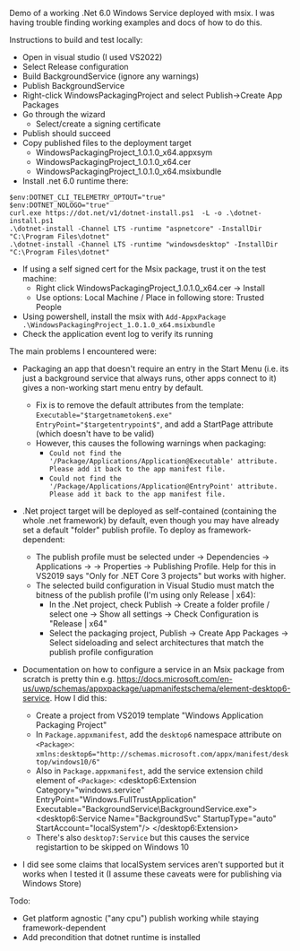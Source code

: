 Demo of a working .Net 6.0 Windows Service deployed with msix.
I was having trouble finding working examples and docs of how to do this.

Instructions to build and test locally:
 - Open in visual studio (I used VS2022)
 - Select Release configuration
 - Build BackgroundService (ignore any warnings)
 - Publish BackgroundService
 - Right-click WindowsPackagingProject and select Publish->Create App Packages
 - Go through the wizard
   - Select/create a signing certificate
 - Publish should succeed
 - Copy published files to the deployment target
   - WindowsPackagingProject_1.0.1.0_x64.appxsym
   - WindowsPackagingProject_1.0.1.0_x64.cer
   - WindowsPackagingProject_1.0.1.0_x64.msixbundle
 - Install .net 6.0 runtime there:
```
$env:DOTNET_CLI_TELEMETRY_OPTOUT="true"
$env:DOTNET_NOLOGO="true"
curl.exe https://dot.net/v1/dotnet-install.ps1  -L -o .\dotnet-install.ps1
.\dotnet-install -Channel LTS -runtime "aspnetcore" -InstallDir "C:\Program Files\dotnet"
.\dotnet-install -Channel LTS -runtime "windowsdesktop" -InstallDir "C:\Program Files\dotnet"
```
 - If using a self signed cert for the Msix package, trust it on the test machine:
   - Right click WindowsPackagingProject_1.0.1.0_x64.cer -> Install
   - Use options: Local Machine / Place in following store: Trusted People
 - Using powershell, install the msix with `Add-AppxPackage .\WindowsPackagingProject_1.0.1.0_x64.msixbundle`
 - Check the application event log to verify its running

The main problems I encountered were:
 - Packaging an app that doesn't require an entry in the Start Menu (i.e. its just a background service that always runs, other apps connect to it) gives a non-working start menu entry by default.
   - Fix is to remove the default attributes from the template: `Executable="$targetnametoken$.exe" EntryPoint="$targetentrypoint$"`, and add a StartPage attribute (which doesn't have to be valid)
   - However, this causes the following warnings when packaging:
     - `Could not find the '/Package/Applications/Application@Executable' attribute. Please add it back to the app manifest file.`
     - `Could not find the '/Package/Applications/Application@EntryPoint' attribute. Please add it back to the app manifest file.`

 - .Net project target will be deployed as self-contained (containing the whole .net framework) by default, even though you may have already set a default "folder" publish profile. To deploy as framework-dependent:
   - The publish profile must be selected under <PackagingProject> -> Dependencies -> Applications -> <App Name> -> Properties -> Publishing Profile. Help for this in VS2019 says "Only for .NET Core 3 projects" but works with higher.
   - The selected build configuration in Visual Studio must match the bitness of the publish profile (I'm using only Release | x64):
     - In the .Net project, check Publish -> Create a folder profile / select one -> Show all settings -> Check Configuration is "Release | x64"
     - Select the packaging project, Publish -> Create App Packages -> Select sideloading and select architectures that match the publish profile configuration

 - Documentation on how to configure a service in an Msix package from scratch is pretty thin e.g. https://docs.microsoft.com/en-us/uwp/schemas/appxpackage/uapmanifestschema/element-desktop6-service. How I did this:
   - Create a project from VS2019 template "Windows Application Packaging Project" 
   - In `Package.appxmanifest`, add the `desktop6` namespace attribute on `<Package>`:
       `xmlns:desktop6="http://schemas.microsoft.com/appx/manifest/desktop/windows10/6"`
   - Also in `Package.appxmanifest`, add the service extension child element of `<Package>`:
      <Extensions>
        <desktop6:Extension Category="windows.service" EntryPoint="Windows.FullTrustApplication" Executable="BackgroundService\BackgroundService.exe">
              <desktop6:Service Name="BackgroundSvc" StartupType="auto" StartAccount="localSystem"/>
        </desktop6:Extension>
      </Extensions>
   - There's also `desktop7:Service` but this causes the service registartion to be skipped on Windows 10 

 - I did see some claims that localSystem services aren't supported but it works when I tested it (I assume these caveats were for publishing via Windows Store)

Todo:
- Get platform agnostic ("any cpu") publish working while staying framework-dependent
 - Add precondition that dotnet runtime is installed 